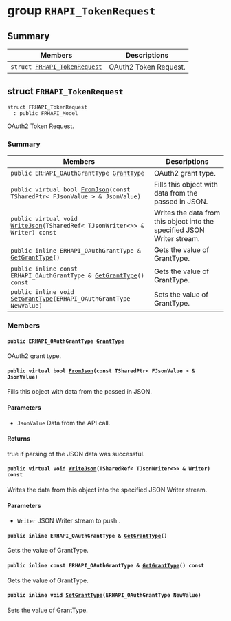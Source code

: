 # group `RHAPI_TokenRequest` <a id="group__RHAPI__TokenRequest"></a>

## Summary

 Members                        | Descriptions                                
--------------------------------|---------------------------------------------
`struct `[`FRHAPI_TokenRequest`](#structFRHAPI__TokenRequest) | OAuth2 Token Request.

## struct `FRHAPI_TokenRequest` <a id="structFRHAPI__TokenRequest"></a>

```
struct FRHAPI_TokenRequest
  : public FRHAPI_Model
```

OAuth2 Token Request.

### Summary

 Members                        | Descriptions                                
--------------------------------|---------------------------------------------
`public ERHAPI_OAuthGrantType `[`GrantType`](#structFRHAPI__TokenRequest_1a45139537ed91d6ab4f23f2e92475fcde) | OAuth2 grant type.
`public virtual bool `[`FromJson`](#structFRHAPI__TokenRequest_1a16926f69d0289f119a3f8afa46462780)`(const TSharedPtr< FJsonValue > & JsonValue)` | Fills this object with data from the passed in JSON.
`public virtual void `[`WriteJson`](#structFRHAPI__TokenRequest_1ac6a1c593c454eca89fbab0bfeb2b3ab8)`(TSharedRef< TJsonWriter<>> & Writer) const` | Writes the data from this object into the specified JSON Writer stream.
`public inline ERHAPI_OAuthGrantType & `[`GetGrantType`](#structFRHAPI__TokenRequest_1af877a2666bfbcc00776b4cabb10be0c1)`()` | Gets the value of GrantType.
`public inline const ERHAPI_OAuthGrantType & `[`GetGrantType`](#structFRHAPI__TokenRequest_1a42354cce6c75b41d7a086d04e271e4b3)`() const` | Gets the value of GrantType.
`public inline void `[`SetGrantType`](#structFRHAPI__TokenRequest_1afa21d677b63a9882f3ec72522fcbee5e)`(ERHAPI_OAuthGrantType NewValue)` | Sets the value of GrantType.

### Members

#### `public ERHAPI_OAuthGrantType `[`GrantType`](#structFRHAPI__TokenRequest_1a45139537ed91d6ab4f23f2e92475fcde) <a id="structFRHAPI__TokenRequest_1a45139537ed91d6ab4f23f2e92475fcde"></a>

OAuth2 grant type.

#### `public virtual bool `[`FromJson`](#structFRHAPI__TokenRequest_1a16926f69d0289f119a3f8afa46462780)`(const TSharedPtr< FJsonValue > & JsonValue)` <a id="structFRHAPI__TokenRequest_1a16926f69d0289f119a3f8afa46462780"></a>

Fills this object with data from the passed in JSON.

#### Parameters
* `JsonValue` Data from the API call.

#### Returns
true if parsing of the JSON data was successful.

#### `public virtual void `[`WriteJson`](#structFRHAPI__TokenRequest_1ac6a1c593c454eca89fbab0bfeb2b3ab8)`(TSharedRef< TJsonWriter<>> & Writer) const` <a id="structFRHAPI__TokenRequest_1ac6a1c593c454eca89fbab0bfeb2b3ab8"></a>

Writes the data from this object into the specified JSON Writer stream.

#### Parameters
* `Writer` JSON Writer stream to push .

#### `public inline ERHAPI_OAuthGrantType & `[`GetGrantType`](#structFRHAPI__TokenRequest_1af877a2666bfbcc00776b4cabb10be0c1)`()` <a id="structFRHAPI__TokenRequest_1af877a2666bfbcc00776b4cabb10be0c1"></a>

Gets the value of GrantType.

#### `public inline const ERHAPI_OAuthGrantType & `[`GetGrantType`](#structFRHAPI__TokenRequest_1a42354cce6c75b41d7a086d04e271e4b3)`() const` <a id="structFRHAPI__TokenRequest_1a42354cce6c75b41d7a086d04e271e4b3"></a>

Gets the value of GrantType.

#### `public inline void `[`SetGrantType`](#structFRHAPI__TokenRequest_1afa21d677b63a9882f3ec72522fcbee5e)`(ERHAPI_OAuthGrantType NewValue)` <a id="structFRHAPI__TokenRequest_1afa21d677b63a9882f3ec72522fcbee5e"></a>

Sets the value of GrantType.

